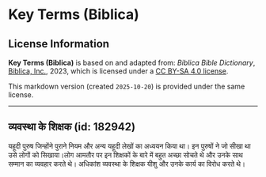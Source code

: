 # Key Terms (Biblica)

## License Information

**Key Terms (Biblica)** is based on and adapted from: _Biblica Bible Dictionary_, [Biblica, Inc.](https://www.biblica.com/), 2023, which is licensed under a [CC BY-SA 4.0 license](https://creativecommons.org/licenses/by-sa/4.0/legalcode.en).

This markdown version (created `2025-10-20`) is provided under the same license.



--------------------------------

## व्यवस्था के शिक्षक (id: 182942)

यहूदी पुरुष जिन्होंने पुराने नियम और अन्य यहूदी लेखों का अध्ययन किया था। इन पुरुषों ने जो सीखा था उसे लोगों को सिखाया।लोग आमतौर पर इन शिक्षकों के बारे में बहुत अच्छा सोचते थे और उनके साथ सम्मान का व्यवहार करते थे। अधिकांश व्यवस्था के शिक्षक यीशु और उनके कार्य का विरोध करते थे।


